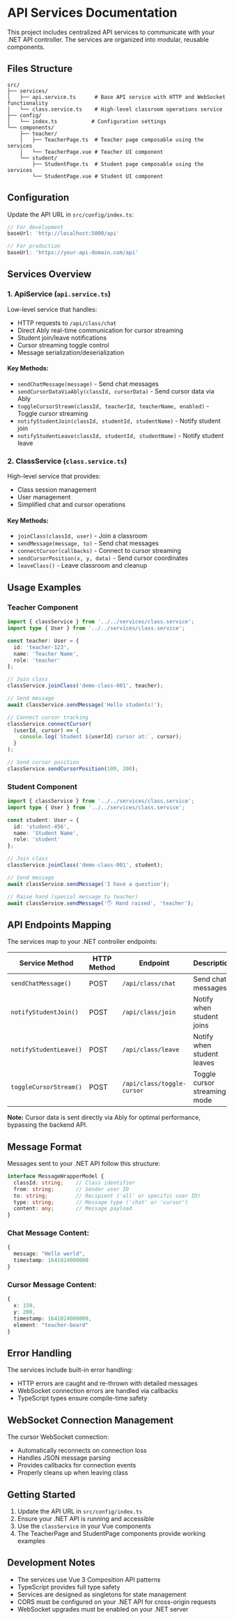 # API Services Documentation

This project includes centralized API services to communicate with your .NET API controller. The services are organized into modular, reusable components.

## Files Structure

```
src/
├── services/
│   ├── api.service.ts      # Base API service with HTTP and WebSocket functionality
│   └── class.service.ts    # High-level classroom operations service
├── config/
│   └── index.ts           # Configuration settings
└── components/
    ├── teacher/
    │   ├── TeacherPage.ts  # Teacher page composable using the services
    │   └── TeacherPage.vue # Teacher UI component
    └── student/
        ├── StudentPage.ts  # Student page composable using the services
        └── StudentPage.vue # Student UI component
```

## Configuration

Update the API URL in `src/config/index.ts`:

```typescript
// For development
baseUrl: 'http://localhost:5000/api'

// For production
baseUrl: 'https://your-api-domain.com/api'
```

## Services Overview

### 1. ApiService (`api.service.ts`)

Low-level service that handles:
- HTTP requests to `/api/class/chat`
- Direct Ably real-time communication for cursor streaming
- Student join/leave notifications
- Cursor streaming toggle control
- Message serialization/deserialization

#### Key Methods:
- `sendChatMessage(message)` - Send chat messages
- `sendCursorDataViaAbly(classId, cursorData)` - Send cursor data via Ably
- `toggleCursorStream(classId, teacherId, teacherName, enabled)` - Toggle cursor streaming
- `notifyStudentJoin(classId, studentId, studentName)` - Notify student join
- `notifyStudentLeave(classId, studentId, studentName)` - Notify student leave

### 2. ClassService (`class.service.ts`)

High-level service that provides:
- Class session management
- User management
- Simplified chat and cursor operations

#### Key Methods:
- `joinClass(classId, user)` - Join a classroom
- `sendMessage(message, to)` - Send chat messages
- `connectCursor(callbacks)` - Connect to cursor streaming
- `sendCursorPosition(x, y, data)` - Send cursor coordinates
- `leaveClass()` - Leave classroom and cleanup

## Usage Examples

### Teacher Component

```typescript
import { classService } from '../../services/class.service';
import type { User } from '../../services/class.service';

const teacher: User = {
  id: 'teacher-123',
  name: 'Teacher Name',
  role: 'teacher'
};

// Join class
classService.joinClass('demo-class-001', teacher);

// Send message
await classService.sendMessage('Hello students!');

// Connect cursor tracking
classService.connectCursor(
  (userId, cursor) => {
    console.log(`Student ${userId} cursor at:`, cursor);
  }
);

// Send cursor position
classService.sendCursorPosition(100, 200);
```

### Student Component

```typescript
import { classService } from '../../services/class.service';
import type { User } from '../../services/class.service';

const student: User = {
  id: 'student-456',
  name: 'Student Name',
  role: 'student'
};

// Join class
classService.joinClass('demo-class-001', student);

// Send message
await classService.sendMessage('I have a question');

// Raise hand (special message to teacher)
await classService.sendMessage('🖐️ Hand raised', 'teacher');
```

## API Endpoints Mapping

The services map to your .NET controller endpoints:

| Service Method | HTTP Method | Endpoint | Description |
|----------------|-------------|----------|-------------|
| `sendChatMessage()` | POST | `/api/class/chat` | Send chat messages |
| `notifyStudentJoin()` | POST | `/api/class/join` | Notify when student joins |
| `notifyStudentLeave()` | POST | `/api/class/leave` | Notify when student leaves |
| `toggleCursorStream()` | POST | `/api/class/toggle-cursor` | Toggle cursor streaming mode |

**Note:** Cursor data is sent directly via Ably for optimal performance, bypassing the backend API.

## Message Format

Messages sent to your .NET API follow this structure:

```typescript
interface MessageWrapperModel {
  classId: string;    // Class identifier
  from: string;       // Sender user ID
  to: string;         // Recipient ('all' or specific user ID)
  type: string;       // Message type ('chat' or 'cursor')
  content: any;       // Message payload
}
```

### Chat Message Content:
```typescript
{
  message: "Hello world",
  timestamp: 1641024000000
}
```

### Cursor Message Content:
```typescript
{
  x: 150,
  y: 200,
  timestamp: 1641024000000,
  element: "teacher-board"
}
```

## Error Handling

The services include built-in error handling:

- HTTP errors are caught and re-thrown with detailed messages
- WebSocket connection errors are handled via callbacks
- TypeScript types ensure compile-time safety

## WebSocket Connection Management

The cursor WebSocket connection:
- Automatically reconnects on connection loss
- Handles JSON message parsing
- Provides callbacks for connection events
- Properly cleans up when leaving class

## Getting Started

1. Update the API URL in `src/config/index.ts`
2. Ensure your .NET API is running and accessible
3. Use the `classService` in your Vue components
4. The TeacherPage and StudentPage components provide working examples

## Development Notes

- The services use Vue 3 Composition API patterns
- TypeScript provides full type safety
- Services are designed as singletons for state management
- CORS must be configured on your .NET API for cross-origin requests
- WebSocket upgrades must be enabled on your .NET server
